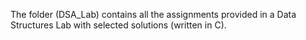 The folder (DSA_Lab) contains all the assignments provided in a Data Structures Lab with selected solutions (written in C).
